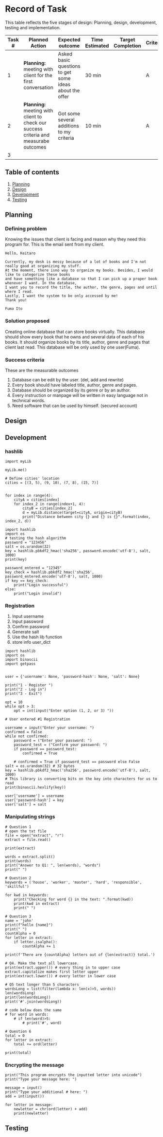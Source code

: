# Record of Task

This table reflects the five stages of design: Planning, design, development, testing and implementation.

| Task # | Planned Action | Expected outcome | Time Estimated | Target Completion | Criteria |
|--------|----------------|------------------|----------------|-------------------|----------|
|    1   | **Planning:** meeting with client for the first conversation | Asked basic questions to get some ideas about the offer | 30 min |                   |     A     |
|    2   | **Planning:** meeting with client to check our success criteria and measurabe outcomes | Got some several additions to my criteria | 10 min |                   |      A    |
|    3   |                |                  |                |                   |          |

Table of contents
----
1. [Planning](#Planning)
1. [Design](#Design)
1. [Development](#Development)
1. [Testing](#Testing)

Planning
-------
### Defining problem
Knowing the issues that client is facing and reason why they need this program for.
This is the email sent from my client.
```
Hello, Keitaro

Currently, my desk is messy because of a lot of books and I'm not really good at organizing my stuff. 
At the moment, there isno way to organize my books. Besides, I would like to categorize these books 
and have something like a database so that I can pick up a proper book whenever I want. In the database,
I want you to record the title, the author, the genre, pages and until where I read. 
Lastly, I want the system to be only accessed by me!
Thank you!

Fuma Ito
```

### Solution proposed
Creating online database that can store books virtually. This database should show every book that he owns and several data of each of his books. It should organize books by its title, author, genre and pages that client last read. This database will be only used by one user(Fuma).

### Success criteria

These are the measurable outcomes

1. Database can be edit by the user. (del, add and rewrite)
1. Every book should have labeled title, author, genre and pages.
1. Database should be organized by its genre or by an author.
1. Every instruction or manpage will be written in easy language not in technical words.
1. Need software that can be used by himself. (secured account)

Design
-----

Development
-----

### hashlib
```
import myLib

myLib.me()

# Define cities' location
cities = [(3, 5), (9, 10), (7, 8), (15, 7)]


for index in range(4):
    cityA = cities[index]
    for index_2 in range(index+1, 4):
        cityB = cities[index_2]
        d = myLib.distance(target=cityA, origin=cityB)
        print("Distance between city {} and {} is {}".format(index, index_2, d))

import hashlib
import os
# testing the hash algorithm
password = "123456"
salt = os.urandom(32)
key = hashlib.pbkdf2_hmac('sha256', password.encode('utf-8'), salt, 1000)
print(key)

password_entered = "12345"
key_check = hashlib.pbkdf2_hmac('sha256', password_entered.encode('utf-8'), salt, 1000)
if key == key_check:
    print("Login successful")
else:
    print("Login invalid")
```

### Registration
1. Input username
2. Input password
3. Confirm password
4. Generate salt
5. Use the hash lib function
6. store info user_dict
```
import hashlib
import os
import binascii
import getpass


user = {'username': None, 'password-hash': None, 'salt': None}

print("1 - Register ")
print("2 - Log in")
print("3 - Exit")

opt = 10
while opt > 3:
    opt = int(input("Enter option (1, 2, or 3) "))

# User entered #1 Registration

username = input("Enter your username: ")
confirmed = False
while not confirmed:
    password = ("Enter your password: ")
    password_test = ("Confirm your password: ")
    if password == password_test:
        confirmed = True

    # confirmed = True if password_test == password else False
salt = os.urandom(32) # 32 bytes
key = hashlib.pbkdf2_hmac('sha256', password.encode('utf-8'), salt, 1000)
# This library is converting bits on the key into characters for us to read
print(binascii.hexlify(key))

user['username'] = username
user['password-hash'] = key
user['salt'] = salt
```
### Manipulating strings
```
# Question 1
# open the txt file
file = open("extract", "r")
extract = file.read()

print(extract)

words = extract.split()
print(words)
print("Answer to Q1: ", len(words), "words")
print(" ")

# Question 2
keywords = ('house', 'worker', 'master', 'hard', 'responsible', 'skillful')

for kwd in keywords:
    print("Checking for word {} in the text: ".format(kwd))
    print(kwd in extract)
    print(" ")

# Question 3
name = 'john'
print(f"hello {name}")
print(" ")
countAlpha = 0
for letter in extract:
    if letter.isalpha():
        countAlpha += 1

print(f'There are {countAlpha} letters out of {len(extract)} total.')

# Q4. Make the text all lowercase.
print(extract.upper()) # every thing in to upper case extract.capitalize makes first letter upper
print(extract.lower()) # every letter in lower case

# Q5 text longer than 5 characters
wordsLong = list(filter(lambda x: len(x)>5, words))
len(wordsLong)
print(len(wordsLong))
print('#'.join(wordsLong))

# code below does the same
# for word in words:
    # if len(word)>5:
        # print('#', word)

# Question 6
total = 0
for letter in extract:
    total += ord(letter)

print(total)
```
### Encrypting the message
```
print("This program encrypts the inputted letter into unicode")
print("Type your message here: ")

message = input()
print("Type your additional # here: ")
add = int(input())

for letter in message:
    newletter = chr(ord(letter) + add)
    print(newletter)
```

Testing
-----
